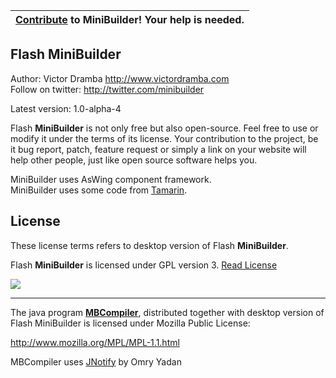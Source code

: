 |[Contribute](Contribute.md) to MiniBuilder! Your help is needed.|
|:---------------------------------------------------------------|

## Flash MiniBuilder ##

Author: Victor Dramba http://www.victordramba.com<br />
Follow on twitter: http://twitter.com/minibuilder

Latest version: 1.0-alpha-4

Flash **MiniBuilder** is not only free but also open-source. Feel free to use or modify it under the terms of its license. Your contribution to the project, be it bug report, patch, feature request or simply a link on your website will help other people, just like open source software helps you.

MiniBuilder uses AsWing component framework.<br />
MiniBuilder uses some code from [Tamarin](http://www.mozilla.org/projects/tamarin/).


## License ##
These license terms refers to desktop version of Flash **MiniBuilder**.

Flash **MiniBuilder** is licensed under GPL version 3. [Read License](http://www.fsf.org/licensing/licenses/gpl.html)

<a href='http://www.fsf.org/licensing/licenses/gpl.html'><img src='http://www.gnu.org/graphics/gplv3-127x51.png' border='0' /></a>


---


The java program **[MBCompiler](MBCompiler.md)**, distributed together with desktop version of Flash MiniBuilder is licensed under Mozilla Public License:

http://www.mozilla.org/MPL/MPL-1.1.html

MBCompiler uses [JNotify](http://jnotify.sourceforge.net/) by Omry Yadan